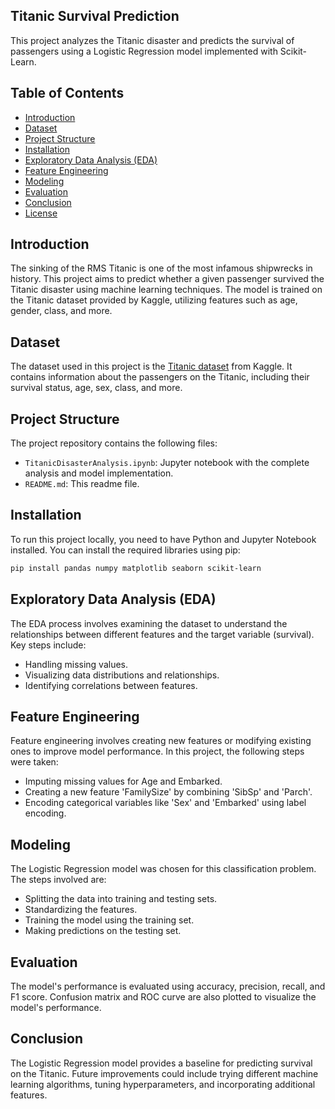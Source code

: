 
 ## Titanic Survival Prediction

This project analyzes the Titanic disaster and predicts the survival of passengers using a Logistic Regression model implemented with Scikit-Learn.

## Table of Contents
- [Introduction](#introduction)
- [Dataset](#dataset)
- [Project Structure](#project-structure)
- [Installation](#installation)
- [Exploratory Data Analysis (EDA)](#exploratory-data-analysis-eda)
- [Feature Engineering](#feature-engineering)
- [Modeling](#modeling)
- [Evaluation](#evaluation)
- [Conclusion](#conclusion)
- [License](#license)

## Introduction
The sinking of the RMS Titanic is one of the most infamous shipwrecks in history. This project aims to predict whether a given passenger survived the Titanic disaster using machine learning techniques. The model is trained on the Titanic dataset provided by Kaggle, utilizing features such as age, gender, class, and more.

## Dataset
The dataset used in this project is the [Titanic dataset](https://www.kaggle.com/c/titanic/data) from Kaggle. It contains information about the passengers on the Titanic, including their survival status, age, sex, class, and more.

## Project Structure
The project repository contains the following files:

- `TitanicDisasterAnalysis.ipynb`: Jupyter notebook with the complete analysis and model implementation.
- `README.md`: This readme file.

## Installation
To run this project locally, you need to have Python and Jupyter Notebook installed. You can install the required libraries using pip:

```bash
pip install pandas numpy matplotlib seaborn scikit-learn
```

## Exploratory Data Analysis (EDA)
The EDA process involves examining the dataset to understand the relationships between different features and the target variable (survival). Key steps include:

- Handling missing values.
- Visualizing data distributions and relationships.
- Identifying correlations between features.

## Feature Engineering
Feature engineering involves creating new features or modifying existing ones to improve model performance. In this project, the following steps were taken:

- Imputing missing values for Age and Embarked.
- Creating a new feature 'FamilySize' by combining 'SibSp' and 'Parch'.
- Encoding categorical variables like 'Sex' and 'Embarked' using label encoding.

## Modeling
The Logistic Regression model was chosen for this classification problem. The steps involved are:

- Splitting the data into training and testing sets.
- Standardizing the features.
- Training the model using the training set.
- Making predictions on the testing set.

## Evaluation
The model's performance is evaluated using accuracy, precision, recall, and F1 score. Confusion matrix and ROC curve are also plotted to visualize the model's performance.

## Conclusion
The Logistic Regression model provides a baseline for predicting survival on the Titanic. Future improvements could include trying different machine learning algorithms, tuning hyperparameters, and incorporating additional features.


